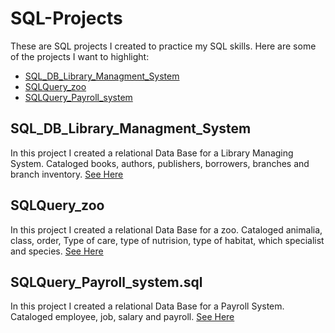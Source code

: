# SQL-Projects
These are SQL projects I created to practice my SQL skills. Here are some of the projects I want to highlight:

- [SQL_DB_Library_Managment_System](url)
- [SQLQuery_zoo]()
- [SQLQuery_Payroll_system](url)

## SQL_DB_Library_Managment_System
In this project I created a relational Data Base for a Library Managing System. Cataloged books, authors, publishers, borrowers, branches and branch inventory.
[See Here](SQL_DB_Library_Managment_System.sql)

## SQLQuery_zoo
In this project I created a relational Data Base for a zoo. Cataloged animalia, class, order, Type of care, type of nutrision, type of habitat, which specialist and species.
[See Here](SQLQuery_zoo.sql)

## SQLQuery_Payroll_system.sql
In this project I created a relational Data Base for a Payroll System. Cataloged employee, job, salary and payroll.
[See Here](SQLQuery_Payroll_system.sql)
